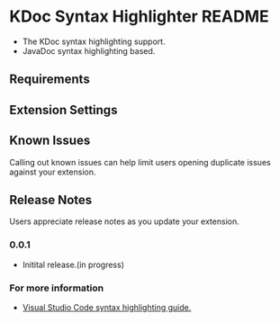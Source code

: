 # KDoc Syntax Highlighter README
* The KDoc syntax highlighting support.
* JavaDoc syntax highlighting based.
## Requirements

## Extension Settings

## Known Issues
Calling out known issues can help limit users opening duplicate issues against your extension.

## Release Notes
Users appreciate release notes as you update your extension.

### 0.0.1
* Initital release.(in progress)

### For more information
* [Visual Studio Code syntax highlighting guide.](https://code.visualstudio.com/api/language-extensions/syntax-highlight-guide)